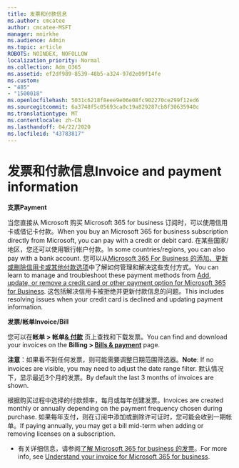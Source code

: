 ```yaml
---
title: 发票和付款信息
ms.author: cmcatee
author: cmcatee-MSFT
manager: mnirkhe
ms.audience: Admin
ms.topic: article
ROBOTS: NOINDEX, NOFOLLOW
localization_priority: Normal
ms.collection: Adm_O365
ms.assetid: ef2df989-8539-48b5-a324-97d2e09f14fe
ms.custom:
- "485"
- "1500018"
ms.openlocfilehash: 5031c6218f8eee9e06e08fc902270ce299f12ed6
ms.sourcegitcommit: 6a3748f5c05693ca0c19a829287cb8f30635940c
ms.translationtype: MT
ms.contentlocale: zh-CN
ms.lasthandoff: 04/22/2020
ms.locfileid: "43783817"
---
```

# <a name="invoice-and-payment-information"></a><span data-ttu-id="d1186-102">发票和付款信息</span><span class="sxs-lookup"><span data-stu-id="d1186-102">Invoice and payment information</span></span>

<span data-ttu-id="d1186-103">**支票**</span><span class="sxs-lookup"><span data-stu-id="d1186-103">**Payment**</span></span>

<span data-ttu-id="d1186-104">当您直接从 Microsoft 购买 Microsoft 365 for business 订阅时，可以使用信用卡或借记卡付款。</span><span class="sxs-lookup"><span data-stu-id="d1186-104">When you buy an Microsoft 365 for business subscription directly from Microsoft, you can pay with a credit or debit card.</span></span>  <span data-ttu-id="d1186-105">在某些国家/地区，您还可以使用银行帐户付款。</span><span class="sxs-lookup"><span data-stu-id="d1186-105">In some countries/regions, you can also pay with a bank account.</span></span>  <span data-ttu-id="d1186-106">您可以从[Microsoft 365 For Business 的添加、更新或删除信用卡或其他付款选项](https://go.microsoft.com/fwlink/?linkid=2118133)中了解如何管理和解决这些支付方式。</span><span class="sxs-lookup"><span data-stu-id="d1186-106">You can learn to manage and troubleshoot these payment methods from [Add, update, or remove a credit card or other payment option for Microsoft 365 for Business](https://go.microsoft.com/fwlink/?linkid=2118133).</span></span>  <span data-ttu-id="d1186-107">这包括解决信用卡被拒绝并更新付款信息的问题。</span><span class="sxs-lookup"><span data-stu-id="d1186-107">This includes resolving issues when your credit card is declined and updating payment information.</span></span>

<span data-ttu-id="d1186-108">**发票/帐单**</span><span class="sxs-lookup"><span data-stu-id="d1186-108">**Invoice/Bill**</span></span>

<span data-ttu-id="d1186-109">您可以在**帐单 > 帐单[& 付款](https://go.microsoft.com/fwlink/p/?linkid=848039)** 页上查找和下载发票。</span><span class="sxs-lookup"><span data-stu-id="d1186-109">You can find and download your invoices on the **Billing > [Bills & payment](https://go.microsoft.com/fwlink/p/?linkid=848039)** page.</span></span>  

<span data-ttu-id="d1186-110">**注意**：如果看不到任何发票，则可能需要调整日期范围筛选器。</span><span class="sxs-lookup"><span data-stu-id="d1186-110">**Note**: If no invoices are visible, you may need to adjust the date range filter.</span></span>  <span data-ttu-id="d1186-111">默认情况下，显示最近3个月的发票。</span><span class="sxs-lookup"><span data-stu-id="d1186-111">By default the last 3 months of invoices are shown.</span></span>

<span data-ttu-id="d1186-112">根据购买过程中选择的付款频率，每月或每年创建发票。</span><span class="sxs-lookup"><span data-stu-id="d1186-112">Invoices are created monthly or annually depending on the payment frequency chosen during purchase.</span></span>  <span data-ttu-id="d1186-113">如果每年支付，则在订阅中添加或删除许可证时，您可能会收到一期帐单。</span><span class="sxs-lookup"><span data-stu-id="d1186-113">If paying annually, you may get a bill mid-term when adding or removing licenses on a subscription.</span></span>
 
- <span data-ttu-id="d1186-114">有关详细信息，请参阅[了解 Microsoft 365 for business 的发票](https://go.microsoft.com/fwlink/?linkid=2119101)。</span><span class="sxs-lookup"><span data-stu-id="d1186-114">For more info, see [Understand your invoice for Microsoft 365 for business](https://go.microsoft.com/fwlink/?linkid=2119101).</span></span>
